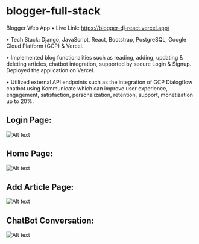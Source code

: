 # blogger-full-stack

Blogger Web App • Live Link: https://blogger-dj-react.vercel.app/

• Tech Stack: Django, JavaScript, React, Bootstrap, PostgreSQL, Google Cloud Platform (GCP) & Vercel.

• Implemented blog functionalities such as reading, adding, updating & deleting articles, chatbot integration, supported by secure Login & Signup. Deployed the application on Vercel.

•  Utilized external API endpoints such as the integration of GCP Dialogflow chatbot using Kommunicate which can improve user experience, engagement, satisfaction, personalization, retention, support, monetization up to 20%.


## Login Page:

![Alt text](https://github.com/bbazwalt/blogger-full-stack/blob/main/screenshots/login-page.png)

## Home Page:

![Alt text](https://github.com/bbazwalt/blogger-full-stack/blob/main/screenshots/home-page.png)

## Add Article Page:

![Alt text](https://github.com/bbazwalt/blogger-full-stack/blob/main/screenshots/add-article-page.png)

## ChatBot Conversation:

![Alt text](https://github.com/bbazwalt/blogger-full-stack/blob/main/screenshots/chatbot-conversation.png)
